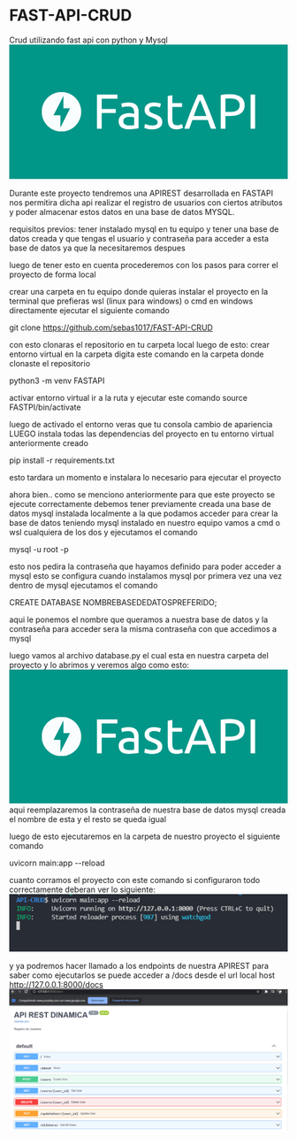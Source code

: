 # FAST-API-CRUD
Crud utilizando fast api con python y Mysql
![alt text](https://github.com/sebas1017/FAST-API-CRUD/blob/main/FASTAPICRUD.png?raw=true)


Durante este proyecto tendremos una APIREST desarrollada en FASTAPI nos permitira dicha api realizar el registro de usuarios con ciertos atributos y poder 
almacenar estos datos en una base de datos MYSQL.

requisitos previos:
tener instalado mysql en tu equipo y tener una base de datos creada y que tengas el usuario y contraseña para acceder a esta base de datos
ya que la necesitaremos despues

luego de tener esto en cuenta procederemos con los pasos para correr el proyecto de forma local

crear una carpeta en tu equipo donde quieras instalar el proyecto
en la terminal que prefieras wsl (linux para windows) o cmd en windows directamente ejecutar el siguiente comando

git clone https://github.com/sebas1017/FAST-API-CRUD

con esto clonaras el repositorio en tu carpeta local luego de esto:
crear entorno virtual en la carpeta digita este comando en la carpeta donde clonaste el repositorio


python3 -m venv FASTAPI

activar entorno virtual
ir a la ruta y ejecutar este comando
source FASTPI/bin/activate

luego de activado el entorno veras que tu consola cambio de apariencia LUEGO instala todas las dependencias del proyecto en tu entorno virtual anteriormente creado

pip install -r requirements.txt

esto tardara un momento e instalara lo necesario para ejecutar el proyecto

ahora bien.. como se menciono anteriormente para que este proyecto se ejecute correctamente debemos tener previamente creada una base de datos mysql instalada localmente
a la que podamos acceder
para crear la base de datos teniendo mysql instalado en nuestro equipo vamos a cmd o wsl cualquiera de los dos y ejecutamos el comando

mysql -u root -p

esto nos pedira la contraseña que hayamos definido para poder acceder a mysql esto se configura cuando instalamos mysql por primera vez
una vez dentro de mysql ejecutamos el comando

CREATE DATABASE NOMBREBASEDEDATOSPREFERIDO;

aqui le ponemos el nombre que queramos a nuestra base de datos y la contraseña para acceder sera la misma contraseña con que accedimos a mysql


luego vamos al archivo database.py el cual esta en nuestra carpeta del proyecto y lo abrimos y veremos algo como esto:
![alt text](https://github.com/sebas1017/FAST-API-CRUD/blob/main/FASTAPICRUD.PNG?raw=true)
aqui reemplazaremos la contraseña de nuestra base de datos mysql creada el nombre de esta y el resto se queda igual

luego de esto ejecutaremos en la carpeta de nuestro proyecto el siguiente comando

uvicorn main:app --reload

cuanto corramos el proyecto con este comando si configuraron todo correctamente deberan ver lo siguiente:
![alt text](https://github.com/sebas1017/FAST-API-CRUD/blob/main/running.PNG?raw=true)

y ya podremos hacer llamado a los endpoints de nuestra APIREST para saber como ejecutarlos se puede acceder a /docs desde el url local host
http://127.0.0.1:8000/docs
![alt text](https://github.com/sebas1017/FAST-API-CRUD/blob/main/done.PNG?raw=true)

